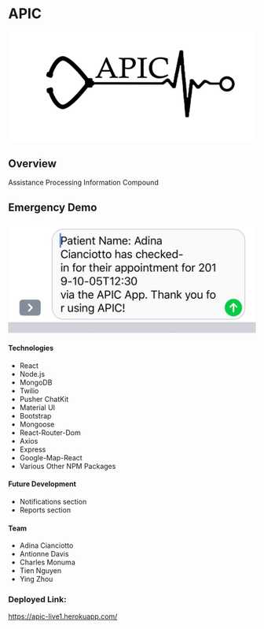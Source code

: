 # APIC 
![Logo](APIC.png)

## Overview
Assistance Processing Information Compound 

## Emergency Demo
![ChatDemo](Chat.jpg)

#### Technologies 
* React
* Node.js
* MongoDB
* Twilio
* Pusher ChatKit
* Material UI
* Bootstrap
* Mongoose
* React-Router-Dom
* Axios
* Express
* Google-Map-React
* Various Other NPM Packages

#### Future Development
* Notifications section
* Reports section

#### Team
* Adina Cianciotto
* Antionne Davis
* Charles Monuma
* Tien Nguyen
* Ying Zhou

### Deployed Link: 
https://apic-live1.herokuapp.com/
